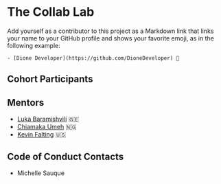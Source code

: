 # The Collab Lab

Add yourself as a contributor to this project as a Markdown link that links your name to your GitHub profile and shows your favorite emoji, as in the following example:

    - [Dione Developer](https://github.com/DioneDeveloper) 💅

## Cohort Participants

## Mentors

- [Luka Baramishvili](https://github.com/lukabaramishvili) 🇬🇪
- [Chiamaka Umeh](https://github.com/Amaka202) 🇳🇬
- [Kevin Falting](https://github.com/kevinfalting) 🇺🇸

## Code of Conduct Contacts
- Michelle Sauque
